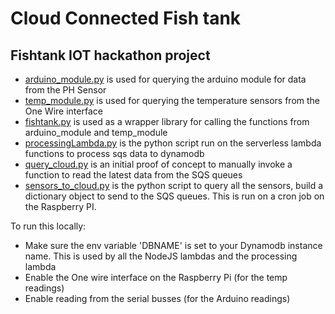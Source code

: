 # Cloud Connected Fish tank
## Fishtank IOT hackathon project


- [arduino_module.py](arduino_module.py) is used for querying the arduino module for data from the PH Sensor
- [temp_module.py](temp_module.py) is used for querying the temperature sensors from the One Wire interface
- [fishtank.py](fishtank.py) is used as a wrapper library for calling the functions from arduino_module and temp_module
- [processingLambda.py](lambdas/processingLambda.py) is the python script run on the serverless lambda functions to process sqs data to dynamodb
- [query_cloud.py](query_cloud.py) is an initial proof of concept to manually invoke a function to read the latest data from the SQS queues
- [sensors_to_cloud.py](sensors_to_cloud.py) is the python script to query all the sensors, build a dictionary object to send to the SQS queues. This is run on a cron job on the Raspberry PI.


To run this locally: 
- Make sure the env variable 'DBNAME' is set to your Dynamodb instance name. This is used by all the NodeJS lambdas and the processing lambda
- Enable the One wire interface on the Raspberry Pi (for the temp readings)
- Enable reading from the serial busses (for the Arduino readings)
